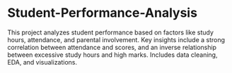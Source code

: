 # Student-Performance-Analysis
This project analyzes student performance based on factors like study hours, attendance, and parental involvement. Key insights include a strong correlation between attendance and scores, and an inverse relationship between excessive study hours and high marks. Includes data cleaning, EDA, and visualizations.
